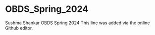 # OBDS_Spring_2024
Sushma Shankar OBDS Spring 2024
This line was added via the online Github editor.
